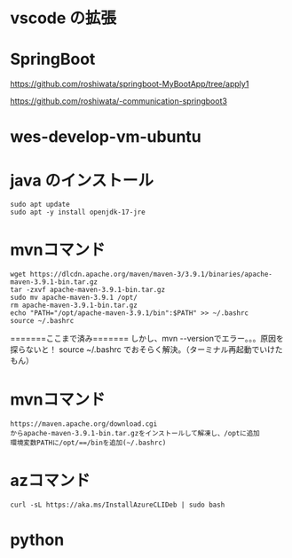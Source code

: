 # vscode の拡張


# SpringBoot

https://github.com/roshiwata/springboot-MyBootApp/tree/apply1

https://github.com/roshiwata/-communication-springboot3


# wes-develop-vm-ubuntu


# java のインストール

```
sudo apt update
sudo apt -y install openjdk-17-jre
```



# mvnコマンド
```
wget https://dlcdn.apache.org/maven/maven-3/3.9.1/binaries/apache-maven-3.9.1-bin.tar.gz
tar -zxvf apache-maven-3.9.1-bin.tar.gz
sudo mv apache-maven-3.9.1 /opt/
rm apache-maven-3.9.1-bin.tar.gz
echo "PATH="/opt/apache-maven-3.9.1/bin":$PATH" >> ~/.bashrc
source ~/.bashrc
```

=======ここまで済み=======
しかし、mvn --versionでエラー。。。原因を探らないと！
source ~/.bashrc
でおそらく解決。（ターミナル再起動でいけたもん）


# mvnコマンド
```
https://maven.apache.org/download.cgi
からapache-maven-3.9.1-bin.tar.gzをインストールして解凍し、/optに追加
環境変数PATHに/opt/==/binを追加(~/.bashrc)
```

# azコマンド
```
curl -sL https://aka.ms/InstallAzureCLIDeb | sudo bash
```


# python

```

```
